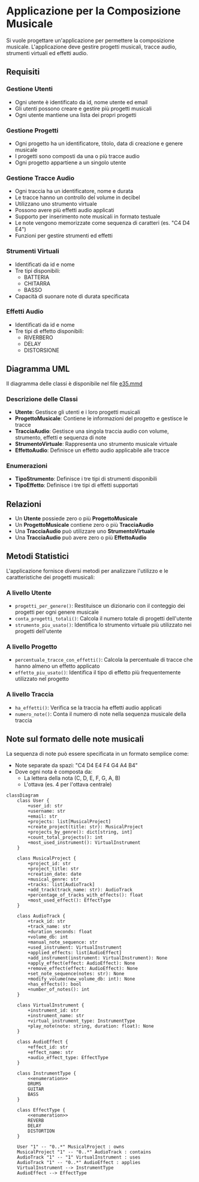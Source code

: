 # Applicazione per la Composizione Musicale

Si vuole progettare un'applicazione per permettere la composizione musicale. L'applicazione deve gestire progetti musicali, tracce audio, strumenti virtuali ed effetti audio.

## Requisiti

### Gestione Utenti

- Ogni utente è identificato da id, nome utente ed email
- Gli utenti possono creare e gestire più progetti musicali
- Ogni utente mantiene una lista dei propri progetti

### Gestione Progetti

- Ogni progetto ha un identificatore, titolo, data di creazione e genere musicale
- I progetti sono composti da una o più tracce audio
- Ogni progetto appartiene a un singolo utente

### Gestione Tracce Audio

- Ogni traccia ha un identificatore, nome e durata
- Le tracce hanno un controllo del volume in decibel
- Utilizzano uno strumento virtuale
- Possono avere più effetti audio applicati
- Supporto per inserimento note musicali in formato testuale
- Le note vengono memorizzate come sequenza di caratteri (es. "C4 D4 E4")
- Funzioni per gestire strumenti ed effetti

### Strumenti Virtuali

- Identificati da id e nome
- Tre tipi disponibili:
  - BATTERIA
  - CHITARRA
  - BASSO
- Capacità di suonare note di durata specificata

### Effetti Audio

- Identificati da id e nome
- Tre tipi di effetto disponibili:
  - RIVERBERO
  - DELAY
  - DISTORSIONE

## Diagramma UML

Il diagramma delle classi è disponibile nel file [e35.mmd](../docs/e35.mmd)

### Descrizione delle Classi

- **Utente**: Gestisce gli utenti e i loro progetti musicali
- **ProgettoMusicale**: Contiene le informazioni del progetto e gestisce le tracce
- **TracciaAudio**: Gestisce una singola traccia audio con volume, strumento, effetti e sequenza di note
- **StrumentoVirtuale**: Rappresenta uno strumento musicale virtuale
- **EffettoAudio**: Definisce un effetto audio applicabile alle tracce

### Enumerazioni

- **TipoStrumento**: Definisce i tre tipi di strumenti disponibili
- **TipoEffetto**: Definisce i tre tipi di effetti supportati

## Relazioni

- Un **Utente** possiede zero o più **ProgettoMusicale**
- Un **ProgettoMusicale** contiene zero o più **TracciaAudio**
- Una **TracciaAudio** può utilizzare uno **StrumentoVirtuale**
- Una **TracciaAudio** può avere zero o più **EffettoAudio**

## Metodi Statistici

L'applicazione fornisce diversi metodi per analizzare l'utilizzo e le caratteristiche dei progetti musicali:

### A livello Utente
- `progetti_per_genere()`: Restituisce un dizionario con il conteggio dei progetti per ogni genere musicale
- `conta_progetti_totali()`: Calcola il numero totale di progetti dell'utente
- `strumento_piu_usato()`: Identifica lo strumento virtuale più utilizzato nei progetti dell'utente

### A livello Progetto
- `percentuale_tracce_con_effetti()`: Calcola la percentuale di tracce che hanno almeno un effetto applicato
- `effetto_piu_usato()`: Identifica il tipo di effetto più frequentemente utilizzato nel progetto

### A livello Traccia
- `ha_effetti()`: Verifica se la traccia ha effetti audio applicati
- `numero_note()`: Conta il numero di note nella sequenza musicale della traccia

## Note sul formato delle note musicali

La sequenza di note può essere specificata in un formato semplice come:

- Note separate da spazi: "C4 D4 E4 F4 G4 A4 B4"
- Dove ogni nota è composta da:
  - La lettera della nota (C, D, E, F, G, A, B)
  - L'ottava (es. 4 per l'ottava centrale)


```mermaid
classDiagram
    class User {
        +user_id: str
        +username: str
        +email: str
        +projects: list[MusicalProject] 
        +create_project(title: str): MusicalProject
        +projects_by_genre(): dict[string, int]
        +count_total_projects(): int
        +most_used_instrument(): VirtualInstrument
    }

    class MusicalProject {
        +project_id: str
        +project_title: str
        +creation_date: date 
        +musical_genre: str
        +tracks: list[AudioTrack]
        +add_track(track_name: str): AudioTrack
        +percentage_of_tracks_with_effects(): float
        +most_used_effect(): EffectType
    }

    class AudioTrack {
        +track_id: str
        +track_name: str
        +duration_seconds: float
        +volume_db: int
        +manual_note_sequence: str
        +used_instrument: VirtualInstrument 
        +applied_effects: list[AudioEffect] 
        +add_instrument(instrument: VirtualInstrument): None
        +apply_effect(effect: AudioEffect): None
        +remove_effect(effect: AudioEffect): None
        +set_note_sequence(notes: str): None
        +modify_volume(new_volume_db: int): None
        +has_effects(): bool
        +number_of_notes(): int
    }

    class VirtualInstrument {
        +instrument_id: str
        +instrument_name: str
        +virtual_instrument_type: InstrumentType
        +play_note(note: string, duration: float): None
    }

    class AudioEffect {
        +effect_id: str
        +effect_name: str
        +audio_effect_type: EffectType
    }

    class InstrumentType {
        <<enumeration>>
        DRUMS
        GUITAR
        BASS
    }

    class EffectType {
        <<enumeration>>
        REVERB
        DELAY
        DISTORTION
    }

    User "1" -- "0..*" MusicalProject : owns
    MusicalProject "1" -- "0..*" AudioTrack : contains
    AudioTrack "1" -- "1" VirtualInstrument : uses
    AudioTrack "1" -- "0..*" AudioEffect : applies
    VirtualInstrument --> InstrumentType
    AudioEffect --> EffectType
```